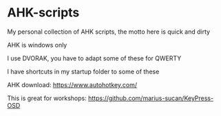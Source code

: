# AHK-scripts
My personal collection of AHK scripts, the motto here is quick and dirty

AHK is windows only

I use DVORAK, you have to adapt some of these for QWERTY

I have shortcuts in my startup folder to some of these

AHK download: https://www.autohotkey.com/

This is great for workshops: https://github.com/marius-sucan/KeyPress-OSD
